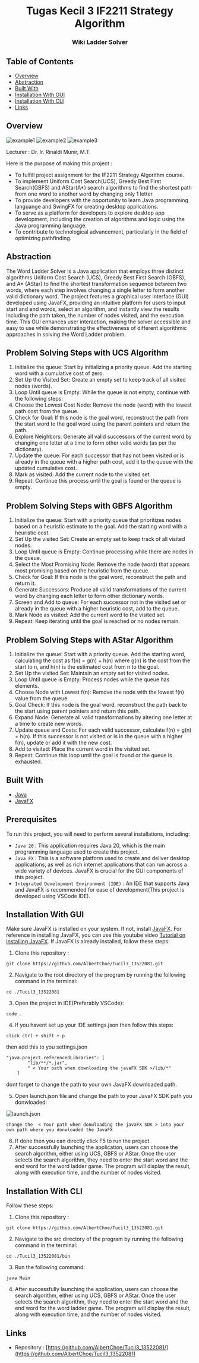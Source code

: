 <h1 align="center">Tugas Kecil 3 IF2211 Strategy Algorithm</h1>
<h3 align="center">Wiki Ladder Solver</p>

## Table of Contents

- [Overview](#overview)
- [Abstraction](#abstraction)
- [Built With](#built-with)
- [Installation With GUI](#installation-with-GUI)
- [Installation With CLI](#installation-with-CLI)
- [Links](#links)

## Overview

![example1](test/tc8.1.png)
![example2](test/tc8.2.png)
![example3](test/tc8.3.png)

<p>Lecturer : Dr. Ir. Rinaldi Munir, M.T.</p>

Here is the purpose of making this project :

- To fulfill project assignment for the IF2211 Strategy Algorithm course.
- To implement Uniform Cost Search(UCS), Greedy Best First Search(GBFS) and AStar(A\*) search algorithms to find the shortest path from one word to another word by changing only 1 letter.
- To provide developers with the opportunity to learn Java programming languange and SwingFX for creating desktop applications.
- To serve as a platform for developers to explore desktop app development, including the creation of algorithms and logic using the Java programming language.
- To contribute to technological advancement, particularly in the field of optimizing pathfinding.

## Abstraction

The Word Ladder Solver is a Java application that employs three distinct algorithms Uniform Cost Search (UCS), Greedy Best First Search (GBFS), and A* (AStar) to find the shortest transformation sequence between two words, where each step involves changing a single letter to form another valid dictionary word. The project features a graphical user interface (GUI) developed using JavaFX, providing an intuitive platform for users to input start and end words, select an algorithm, and instantly view the results including the path taken, the number of nodes visited, and the execution time. This GUI enhances user interaction, making the solver accessible and easy to use while demonstrating the effectiveness of different algorithmic approaches in solving the Word Ladder problem.


## Problem Solving Steps with UCS Algorithm

1. Initialize the queue: Start by initializing a priority queue. Add the starting word with a cumulative cost of zero.
2. Set Up the Visited Set: Create an empty set to keep track of all visited nodes (words).
3. Loop Until queue is Empty: While the queue is not empty, continue with the following steps:
4. Choose the Lowest Cost Node: Remove the node (word) with the lowest path cost from the queue.
5. Check for Goal: If this node is the goal word, reconstruct the path from the start word to the goal word using the parent pointers and return the path.
6. Explore Neighbors: Generate all valid successors of the current word by changing one letter at a time to form other valid words (as per the dictionary).
7. Update the queue: For each successor that has not been visited or is already in the queue with a higher path cost, add it to the queue with the updated cumulative cost.
8. Mark as visited: Add the current node to the visited set.
9. Repeat: Continue this process until the goal is found or the queue is empty.

## Problem Solving Steps with GBFS Algorithm

1. Initialize the queue: Start with a priority queue that prioritizes nodes based on a heuristic estimate to the goal. Add the starting word with a heuristic cost.
2. Set Up the visited Set: Create an empty set to keep track of all visited nodes.
3. Loop Until queue is Empty: Continue processing while there are nodes in the queue.
4. Select the Most Promising Node: Remove the node (word) that appears most promising based on the heuristic from the queue.
5. Check for Goal: If this node is the goal word, reconstruct the path and return it.
6. Generate Successors: Produce all valid transformations of the current word by changing each letter to form other dictionary words.
7. Screen and Add to queue: For each successor not in the visited set or already in the queue with a higher heuristic cost, add to the queue.
8. Mark Node as visited: Add the current word to the visited set.
9. Repeat: Keep iterating until the goal is reached or no nodes remain.

## Problem Solving Steps with AStar Algorithm

1. Initialize the queue: Start with a priority queue. Add the starting word, calculating the cost as f(n) = g(n) + h(n) where g(n) is the cost from the start to n, and h(n) is the estimated cost from n to the goal.
2. Set Up the visited Set: Maintain an empty set for visited nodes.
3. Loop Until queue is Empty: Process nodes while the queue has elements.
4. Choose Node with Lowest f(n): Remove the node with the lowest f(n) value from the queue.
5. Goal Check: If this node is the goal word, reconstruct the path back to the start using parent pointers and return this path.
6. Expand Node: Generate all valid transformations by altering one letter at a time to create new words.
7. Update queue and Costs: For each valid successor, calculate f(n) = g(n) + h(n). If this successor is not visited or is in the queue with a higher f(n), update or add it with the new cost.
8. Add to visited: Place the current word in the visited set.
9. Repeat: Continue this loop until the goal is found or the queue is exhausted.

## Built With

- [Java](https://www.java.com/en/)
- [JavaFX](https://openjfx.io/)

## Prerequisites

To run this project, you will need to perform several installations, including:

- `Java 20` : This application requires Java 20, which is the main programming language used to create this project.
- `Java FX` : This is a software platform used to create and deliver desktop applications, as well as rich internet applications that can run across a wide variety of devices. JavaFX is crucial for the GUI components of this project.
- `Integrated Development Environment (IDE)` : An IDE that supports Java and JavaFX is recommended for ease of development(This project is developed using VSCode IDE).

## Installation With GUI

Make sure JavaFX is installed on your system. If not, install [JavaFX](https://gluonhq.com/products/javafx/). For reference in installing JavaFX, you can use this youtube video [Tutorial on installing JavaFX](https://youtu.be/AubJaosfI-0?si=taFNsn2QVd0nHRxq). If JavaFX is already installed, follow these steps:

1. Clone this repository :

```shell
git clone https://github.com/AlbertChoe/Tucil3_13522081.git
```

2. Navigate to the root directory of the program by running the following command in the terminal:

```shell
cd ./Tucil3_13522081
```

3. Open the project in IDE(Preferably VSCode):

```shell
code .
```

4. If you havent set up your IDE settings.json then follow this steps:

```shell
click ctrl + shift + p

```

then add this to you settings.json

```shell
"java.project.referencedLibraries": [
		"lib/**/*.jar",
		" < Your path when downloading the javaFX SDK >/lib/*"
	]
```

dont forget to change the path to your own JavaFX downloaded path.

5. Open launch.json file and change the path to your JavaFX SDK path you donwloaded:

![launch.json](image/image.png)

```shell
change the  < Your path when donwloading the javaFX SDK > into your own path where you donwloaded the JavaFX
```

6. If done then you can directly click F5 to run the project.
7. After successfully launching the application, users can choose the search algorithm, either using UCS, GBFS or AStar. Once the user selects the search algorithm, they need to enter the start word and the end word for the word ladder game. The program will display the result, along with execution time, and the number of nodes visited.

## Installation With CLI

Follow these steps:

1. Clone this repository :

```shell
git clone https://github.com/AlbertChoe/Tucil3_13522081.git
```

2. Navigate to the src directory of the program by running the following command in the terminal:

```shell
cd ./Tucil3_13522081/bin
```

3. Run the following command:

```shell
java Main
```

4. After successfully launching the application, users can choose the search algorithm, either using UCS, GBFS or AStar. Once the user selects the search algorithm, they need to enter the start word and the end word for the word ladder game. The program will display the result, along with execution time, and the number of nodes visited.

## Links

- Repository : [https://github.com/AlbertChoe/Tucil3_13522081/](https://github.com/AlbertChoe/Tucil3_13522081)
